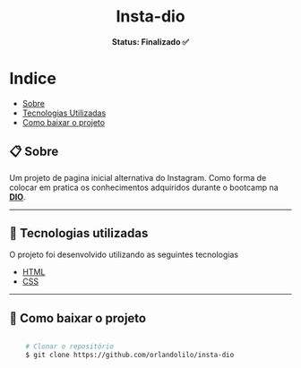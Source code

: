 <h1 align="center">
    Insta-dio
</h1>

<h4 align="center"> 
	Status: Finalizado ✅
</h4>

# Indice

- [Sobre](#-sobre)
- [Tecnologias Utilizadas](#-Tecnologias-utilizadas)
- [Como baixar o projeto](#-Como-baixar-o-projeto)

## 📋 Sobre

Um projeto de pagina inicial alternativa do Instagram. Como forma de colocar em pratica os conhecimentos adquiridos durante o bootcamp na **[DIO](https://digitalinnovation.one/)**.

---


## 🚀 Tecnologias utilizadas

O projeto foi desenvolvido utilizando as seguintes tecnologias 

- [HTML](https://www.w3schools.com/html/)
- [CSS](https://www.w3schools.com/css/)

---

## 📁 Como baixar o projeto

```bash

    # Clonar o repositório
    $ git clone https://github.com/orlandolilo/insta-dio
    
```